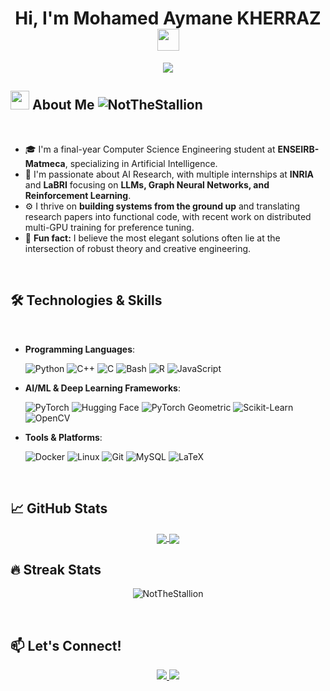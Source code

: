 <h1 align="center">Hi, I'm Mohamed Aymane KHERRAZ <img src="https://emoji.gg/assets/emoji/7333-parrotdance.gif" width="35"></h1>

<p align="center">
  <a href="https://github.com/DenverCoder1/readme-typing-svg">
    <img src="https://readme-typing-svg.herokuapp.com?font=Time+New+Roman&color=FFD700&size=25&center=true&vCenter=true&width=600&height=100&lines=AI+/+ML+Engineer;Masters+in+Computer+Science+(AI);Large+Language+Models+%7C+GNNs+%7C+Reinforcement+Learning">
  </a>
</p>

## <img src="https://media.giphy.com/media/hvRJCLFzcasrR4ia7z/giphy.gif" width="30px"> About Me <img src="https://komarev.com/ghpvc/?username=NotTheStallion&label=Profile%20views&color=0e75b6&style=flat" alt="NotTheStallion" />

<br>

- 🎓 I'm a final-year Computer Science Engineering student at **ENSEIRB-Matmeca**, specializing in Artificial Intelligence.
- 🔬 I'm passionate about AI Research, with multiple internships at **INRIA** and **LaBRI** focusing on **LLMs, Graph Neural Networks, and Reinforcement Learning**.
- ⚙️ I thrive on **building systems from the ground up** and translating research papers into functional code, with recent work on distributed multi-GPU training for preference tuning.
- 🚀 **Fun fact:** I believe the most elegant solutions often lie at the intersection of robust theory and creative engineering.

<br>

## 🛠️ Technologies & Skills

<br>

<p align="center">

- **Programming Languages**:

    ![Python](https://img.shields.io/badge/Python-%233776AB.svg?style=for-the-badge&logo=python&logoColor=white)
    ![C++](https://img.shields.io/badge/C++-%2300599C.svg?style=for-the-badge&logo=c%2B%2B&logoColor=white)
    ![C](https://img.shields.io/badge/C-%232370ED.svg?style=for-the-badge&logo=c&logoColor=white)
    ![Bash](https://img.shields.io/badge/Bash-%234EAA25.svg?style=for-the-badge&logo=gnu-bash&logoColor=white)
    ![R](https://img.shields.io/badge/R-276DC3?style=for-the-badge&logo=r&logoColor=white)
    ![JavaScript](https://img.shields.io/badge/JavaScript-F7DF1E?style=for-the-badge&logo=javascript&logoColor=black)

- **AI/ML & Deep Learning Frameworks**:

    ![PyTorch](https://img.shields.io/badge/PyTorch-%23EE4C2C.svg?style=for-the-badge&logo=PyTorch&logoColor=white)
    ![Hugging Face](https://img.shields.io/badge/Hugging%20Face-%23FFD21E.svg?style=for-the-badge&logo=huggingface&logoColor=black)
    ![PyTorch Geometric](https://img.shields.io/badge/PyG-%233BA135.svg?style=for-the-badge&logo=pytorch&logoColor=white)
    ![Scikit-Learn](https://img.shields.io/badge/Scikit--Learn-%23F7931E.svg?style=for-the-badge&logo=scikit-learn&logoColor=white)
    ![OpenCV](https://img.shields.io/badge/OpenCV-%235C3EE8.svg?style=for-the-badge&logo=opencv&logoColor=white)

- **Tools & Platforms**:

    ![Docker](https://img.shields.io/badge/Docker-%230db7ed.svg?style=for-the-badge&logo=docker&logoColor=white)
    ![Linux](https://img.shields.io/badge/Linux-FCC624?style=for-the-badge&logo=linux&logoColor=black)
    ![Git](https://img.shields.io/badge/Git-%23F05033.svg?style=for-the-badge&logo=git&logoColor=white)
    ![MySQL](https://img.shields.io/badge/MySQL-4479A1?style=for-the-badge&logo=mysql&logoColor=white)
    ![LaTeX](https://img.shields.io/badge/LaTeX-008080?style=for-the-badge&logo=latex&logoColor=white)

</p>

<br>

<!-- ## 📌 Highlighted Projects

| Project | Description | Tech Stack |
|---------|-------------|------------|
| **[LLM Fine-Tuning for Cyber Security](https://github.com/NotTheStallion)** | Improved a specialized LLM for penetration testing using Parameter Efficient Fine-Tuning (PEFT) like **LoRA** and **QLoRA** in a multi-node environment. | `Python` `PyTorch` `PEFT` `Transformers` |
| **[Graph Partitioning with A2C](https://github.com/NotTheStallion)** | Verified and enhanced an **Advantage Actor-Critic (A2C)** algorithm for graph partitioning, modifying the reward function for better performance. | `Python` `PyTorch Geometric` `GNNs` `RL` |
| **[Sparse Direct Solver (PaStiX) - INRIA](https://github.com/NotTheStallion)** | Set up experimental campaigns and integrated energy/power calculators for the **PaStiX** solver on the **PlaFRIM** HPC platform. | `C` `C++` `Python` `HPC` `Bash` |
| **[Adversarial Perturbation with DeepFool](https://github.com/NotTheStallion)** | Implemented the DeepFool algorithm to craft minimal adversarial perturbations and experimented with region-based attacks. | `Python` `PyTorch` `Adversarial ML` |
| **[Game of the Amazons AI](https://github.com/NotTheStallion)** | Co-developed a chess-like game with a Minimax AI using alpha-beta pruning, achieving **4th place** in a school tournament. | `C` `Bash` `Makefile` `Algorithms` |

<br> -->

<!-- ## 📈 GitHub Stats

<p align="center">
  <a href="https://github.com/NotTheStallion">
    <img height="180em" src="https://github-readme-stats.vercel.app/api?username=NotTheStallion&show_icons=true&theme=radical&include_all_commits=true&count_private=true"/>
    <img height="180em" src="https://github-readme-stats.vercel.app/api/top-langs/?username=NotTheStallion&layout=compact&langs_count=8&theme=radical"/>
  </a>
</p> -->

## 📈 GitHub Stats

<p align="center">
  <a href="https://github.com/NotTheStallion">
    <img align="center" src="https://github-readme-stats.vercel.app/api?username=NotTheStallion&show_icons=true&theme=github_dark" />
  </a>
  <a href="https://github.com/NotTheStallion">
    <img align="center" src="https://github-readme-stats.vercel.app/api/top-langs/?username=NotTheStallion&layout=compact&theme=github_dark&langs_count=8" />
  </a>
</p>

## 🔥 Streak Stats

<p align="center">
  <img align="center" src="https://github-readme-streak-stats.herokuapp.com/?user=NotTheStallion&theme=github-dark-blue" alt="NotTheStallion" />
</p>

<br>

## 📫 Let's Connect!

<p align="center">
  <a href="mailto:mkherraz001@enseirb-matmeca.fr">
    <img src="https://img.shields.io/badge/Email-D14836?style=for-the-badge&logo=gmail&logoColor=white"/>
  </a>
  <a href="https://www.linkedin.com/in/mohamed-aymane-kherraz-a33936253/">
    <img src="https://img.shields.io/badge/LinkedIn-0077B5?style=for-the-badge&logo=linkedin&logoColor=white"/>
  </a>
</p>